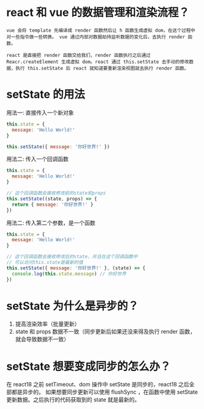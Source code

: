 # react 和 vue 的数据管理和渲染流程？

`vue 会将 template 先编译成 render 函数然后让 h 函数生成虚拟 dom，在这个过程中对一些指令做一些转换。 vue 通过内部对数据劫持监听数据的变化后，去执行 render 函数。`

`react 是直接把 render 函数交给我们，render 函数执行之后通过 Reacr.createElement 生成虚拟 dom。react 通过 this.setState 去手动的修改数据，执行 this.setState 后 react 就知道要重新渲染视图就去执行 render 函数。`

# setState 的用法

用法一: 直接传入一个新对象

```JavaScript
this.state = {
  message: 'Hello World!'
}

this.setState({ message: '你好世界!' })
```

用法二: 传入一个回调函数

```JavaScript
this.state = {
  message: 'Hello World!'
}

// 这个回调函数会接收修改前的state和props
this.setState((state, props) => {
  return { message: '你好世界!' }
})
```

用法二: 传入第二个参数，是一个函数

```JavaScript
this.state = {
  message: 'Hello World!'
}

// 这个回调函数会接收修改后的state，并且在这个回调函数中
// 可以访问this.state是最新的值
this.setState({ message: '你好世界!' }, (state) => {
  console.log(this.state.message) // 你好世界
})
```

# setState 为什么是异步的？

1.  提高渲染效率（批量更新）
2.  state 和 props 数据不一致（同步更新后如果还没来得及执行 render 函数，就会导致数据不一致）

# setState 想要变成同步的怎么办？

在 react18 之前 setTimeout、dom 操作中 setState 是同步的，react18 之后全部都是异步的。
如果想要同步更新可以使用 flushSync ，在函数中使用 setState 更新数据。之后执行的代码获取到的 state 就是最新的。
